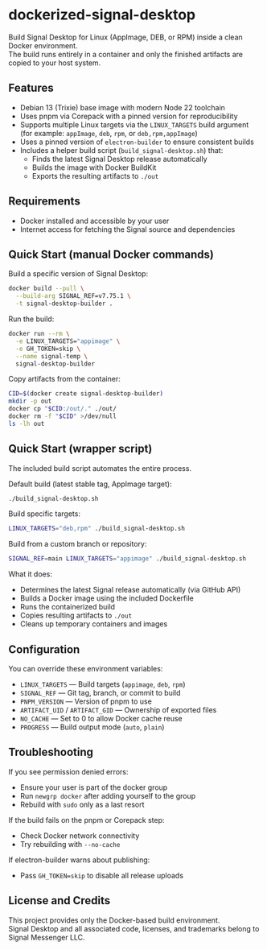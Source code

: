# dockerized-signal-desktop

Build Signal Desktop for Linux (AppImage, DEB, or RPM) inside a clean Docker environment.  
The build runs entirely in a container and only the finished artifacts are copied to your host system.

## Features

- Debian 13 (Trixie) base image with modern Node 22 toolchain  
- Uses pnpm via Corepack with a pinned version for reproducibility  
- Supports multiple Linux targets via the `LINUX_TARGETS` build argument  
  (for example: `appImage`, `deb`, `rpm`, or `deb,rpm,appImage`)  
- Uses a pinned version of `electron-builder` to ensure consistent builds  
- Includes a helper build script (`build_signal-desktop.sh`) that:  
  - Finds the latest Signal Desktop release automatically  
  - Builds the image with Docker BuildKit  
  - Exports the resulting artifacts to `./out`

## Requirements

- Docker installed and accessible by your user  
- Internet access for fetching the Signal source and dependencies  

## Quick Start (manual Docker commands)

Build a specific version of Signal Desktop:

```bash
docker build --pull \
  --build-arg SIGNAL_REF=v7.75.1 \
  -t signal-desktop-builder .
```

Run the build:

```bash
docker run --rm \
  -e LINUX_TARGETS="appimage" \
  -e GH_TOKEN=skip \
  --name signal-temp \
  signal-desktop-builder
```

Copy artifacts from the container:

```bash
CID=$(docker create signal-desktop-builder)
mkdir -p out
docker cp "$CID:/out/." ./out/
docker rm -f "$CID" >/dev/null
ls -lh out
```

## Quick Start (wrapper script)

The included build script automates the entire process.

Default build (latest stable tag, AppImage target):

```bash
./build_signal-desktop.sh
```

Build specific targets:

```bash
LINUX_TARGETS="deb,rpm" ./build_signal-desktop.sh
```

Build from a custom branch or repository:

```bash
SIGNAL_REF=main LINUX_TARGETS="appimage" ./build_signal-desktop.sh
```

What it does:

- Determines the latest Signal release automatically (via GitHub API)  
- Builds a Docker image using the included Dockerfile  
- Runs the containerized build  
- Copies resulting artifacts to `./out`  
- Cleans up temporary containers and images  

## Configuration

You can override these environment variables:

- `LINUX_TARGETS` — Build targets (`appimage`, `deb`, `rpm`)  
- `SIGNAL_REF` — Git tag, branch, or commit to build  
- `PNPM_VERSION` — Version of pnpm to use  
- `ARTIFACT_UID` / `ARTIFACT_GID` — Ownership of exported files  
- `NO_CACHE` — Set to 0 to allow Docker cache reuse  
- `PROGRESS` — Build output mode (`auto`, `plain`)  

## Troubleshooting

If you see permission denied errors:  
- Ensure your user is part of the docker group  
- Run `newgrp docker` after adding yourself to the group  
- Rebuild with `sudo` only as a last resort  

If the build fails on the pnpm or Corepack step:  
- Check Docker network connectivity  
- Try rebuilding with `--no-cache`  

If electron-builder warns about publishing:  
- Pass `GH_TOKEN=skip` to disable all release uploads  

## License and Credits

This project provides only the Docker-based build environment.  
Signal Desktop and all associated code, licenses, and trademarks belong to Signal Messenger LLC.
